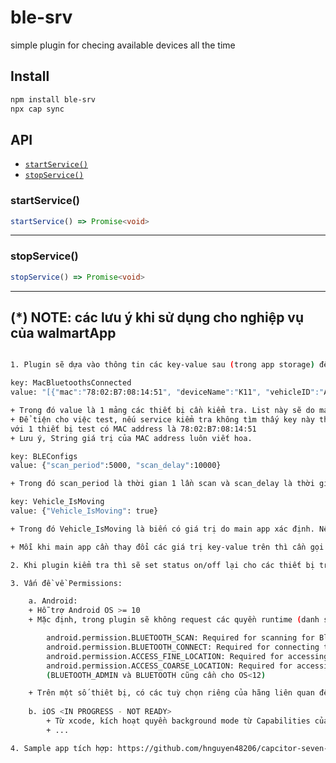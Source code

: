 # ble-srv

simple plugin for checing available devices all the time

## Install

```bash
npm install ble-srv
npx cap sync
```

## API

<docgen-index>

* [`startService()`](#startservice)
* [`stopService()`](#stopservice)

</docgen-index>

<docgen-api>
<!--Update the source file JSDoc comments and rerun docgen to update the docs below-->

### startService()

```typescript
startService() => Promise<void>
```

--------------------


### stopService()

```typescript
stopService() => Promise<void>
```

--------------------

</docgen-api>


## (*) NOTE: các lưu ý khi sử dụng cho nghiệp vụ của walmartApp

```sh

1. Plugin sẽ dựa vào thông tin các key-value sau (trong app storage) để hoạt động:

key: MacBluetoothsConnected
value: "[{"mac":"78:02:B7:08:14:51", "deviceName":"K11", "vehicleID":"ABC","status":"on"}]"

+ Trong đó value là 1 mảng các thiết bị cần kiểm tra. List này sẽ do main app set xuống sẵn. 
+ Để tiện cho việc test, nếu service kiểm tra không tìm thấy key này thì sẽ add 1 mảng default
với 1 thiết bị test có MAC address là 78:02:B7:08:14:51
+ Lưu ý, String giá trị của MAC address luôn viết hoa.

key: BLEConfigs
value: {"scan_period":5000, "scan_delay":10000}

+ Trong đó scan_period là thời gian 1 lần scan và scan_delay là thời gian giữa các lần scan.

key: Vehicle_IsMoving
value: {"Vehicle_IsMoving": true}

+ Trong đó Vehicle_IsMoving là biến có giá trị do main app xác định. Nếu giá trị này false thì plugin sẽ bỏ qua bước scan trong cycle wakeup này. 

+ Mỗi khi main app cần thay đổi các giá trị key-value trên thì cần gọi stopService trước. Sau khi update thì startService lại.

2. Khi plugin kiểm tra thì sẽ set status on/off lại cho các thiết bị trong list và cập nhật giá trị mới cho key MacBluetoothsConnected.

3. Vấn đề về Permissions:

    a. Android:
    + Hỗ trợ Android OS >= 10
    + Mặc định, trong plugin sẽ không request các quyền runtime (danh sách bên dưới). Do đó, main app cần bảo đảm có đủ quyền trước khi gọi method startService. Main app không cần khai báo Manifest do plugin đã đăng ký sẵn. Nếu plugin check không đủ quyền thì đồng nghĩa service bị cancel (có khả năng crash trong bản beta).

        android.permission.BLUETOOTH_SCAN: Required for scanning for Bluetooth devices.
        android.permission.BLUETOOTH_CONNECT: Required for connecting to Bluetooth devices.
        android.permission.ACCESS_FINE_LOCATION: Required for accessing precise location.
        android.permission.ACCESS_COARSE_LOCATION: Required for accessing approximate location.
        (BLUETOOTH_ADMIN và BLUETOOTH cũng cần cho OS<12)

    + Trên một số thiêt bị, có các tuỳ chọn riêng của hãng liên quan đến việc hạn chế hoạt động của các app background. Ví dụ 'Pause App Activity If Unused'. Nên main app cần hướng dẫn người dùng disable tất cả các hạn chế này thủ công trong setting. 
    
    b. iOS <IN PROGRESS - NOT READY>
        + Từ xcode, kích hoạt quyền background mode từ Capabilities của main app. Chọn Uses Bluetooth LE accessories + Background fetch + Background processing
        + ...

4. Sample app tích hợp: https://github.com/hnguyen48206/capcitor-seven-zip-example-app/tree/bleserv (tham khảo cách sử dụng ở đây). Nhánh bleserv.

```